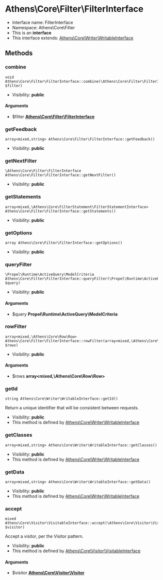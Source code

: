 Athens\Core\Filter\FilterInterface
===============






* Interface name: FilterInterface
* Namespace: Athens\Core\Filter
* This is an **interface**
* This interface extends: [Athens\Core\Writer\WritableInterface](Athens-Core-Writer-WritableInterface.md)





Methods
-------


### combine

    void Athens\Core\Filter\FilterInterface::combine(\Athens\Core\Filter\FilterInterface $filter)





* Visibility: **public**


#### Arguments
* $filter **[Athens\Core\Filter\FilterInterface](Athens-Core-Filter-FilterInterface.md)**



### getFeedback

    array<mixed,string> Athens\Core\Filter\FilterInterface::getFeedback()





* Visibility: **public**




### getNextFilter

    \Athens\Core\Filter\FilterInterface Athens\Core\Filter\FilterInterface::getNextFilter()





* Visibility: **public**




### getStatements

    array<mixed,\Athens\Core\FilterStatement\FilterStatementInterface> Athens\Core\Filter\FilterInterface::getStatements()





* Visibility: **public**




### getOptions

    array Athens\Core\Filter\FilterInterface::getOptions()





* Visibility: **public**




### queryFilter

    \Propel\Runtime\ActiveQuery\ModelCriteria Athens\Core\Filter\FilterInterface::queryFilter(\Propel\Runtime\ActiveQuery\ModelCriteria $query)





* Visibility: **public**


#### Arguments
* $query **Propel\Runtime\ActiveQuery\ModelCriteria**



### rowFilter

    array<mixed,\Athens\Core\Row\Row> Athens\Core\Filter\FilterInterface::rowFilter(array<mixed,\Athens\Core\Row\Row> $rows)





* Visibility: **public**


#### Arguments
* $rows **array&lt;mixed,\Athens\Core\Row\Row&gt;**



### getId

    string Athens\Core\Writer\WritableInterface::getId()

Return a unique identifier that will be consistent between requests.



* Visibility: **public**
* This method is defined by [Athens\Core\Writer\WritableInterface](Athens-Core-Writer-WritableInterface.md)




### getClasses

    array<mixed,string> Athens\Core\Writer\WritableInterface::getClasses()





* Visibility: **public**
* This method is defined by [Athens\Core\Writer\WritableInterface](Athens-Core-Writer-WritableInterface.md)




### getData

    array<mixed,string> Athens\Core\Writer\WritableInterface::getData()





* Visibility: **public**
* This method is defined by [Athens\Core\Writer\WritableInterface](Athens-Core-Writer-WritableInterface.md)




### accept

    mixed Athens\Core\Visitor\VisitableInterface::accept(\Athens\Core\Visitor\Visitor $visitor)

Accept a visitor, per the Visitor pattern.



* Visibility: **public**
* This method is defined by [Athens\Core\Visitor\VisitableInterface](Athens-Core-Visitor-VisitableInterface.md)


#### Arguments
* $visitor **[Athens\Core\Visitor\Visitor](Athens-Core-Visitor-Visitor.md)**


